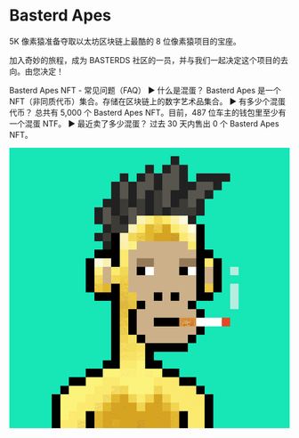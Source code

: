 # Basterd Apes

5K 像素猿准备夺取以太坊区块链上最酷的 8 位像素猿项目的宝座。

加入奇妙的旅程，成为 BASTERDS 社区的一员，并与我们一起决定这个项目的去向。由您决定！

Basterd Apes NFT - 常见问题（FAQ）
▶ 什么是混蛋？
Basterd Apes 是一个 NFT（非同质代币）集合。存储在区块链上的数字艺术品集合。
▶ 有多少个混蛋代币？
总共有 5,000 个 Basterd Apes NFT。目前，487 位车主的钱包里至少有一个混蛋 NTF。
▶ 最近卖了多少混蛋？
过去 30 天内售出 0 个 Basterd Apes NFT。

![nft](FQAf1WRWYAkEjNM.png)
